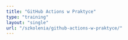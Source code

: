 ```yaml
---
title: "GitHub Actions w Praktyce"
type: "training"
layout: "single"
url: "/szkolenia/github-actions-w-praktyce/"
---
```

